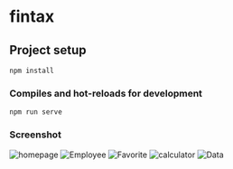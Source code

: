 # fintax

## Project setup
```
npm install
```

### Compiles and hot-reloads for development
```
npm run serve
```


### Screenshot 
![homepage](https://user-images.githubusercontent.com/49092089/92112772-781cca80-ee18-11ea-95dd-df125cde1278.JPG)
![Employee](https://user-images.githubusercontent.com/49092089/92112758-75ba7080-ee18-11ea-9866-ec908b66aa80.JPG)
![Favorite](https://user-images.githubusercontent.com/49092089/92112763-76eb9d80-ee18-11ea-9c9f-43883184594b.JPG)
![calculator](https://user-images.githubusercontent.com/49092089/92112733-718e5300-ee18-11ea-88f8-4e29365849d7.JPG)
![Data](https://user-images.githubusercontent.com/49092089/92112750-74894380-ee18-11ea-8bb5-4b6bf9097dd4.JPG)

